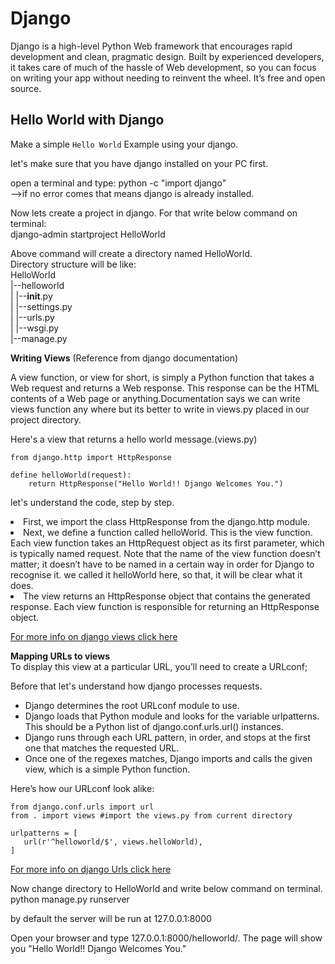 # Django


Django is a high-level Python Web framework that encourages rapid development and clean, pragmatic design. Built by experienced developers, it takes care of much of the hassle of Web development, so you can focus on writing your app without needing to reinvent the wheel. It’s free and open source.



## Hello World with Django


Make a simple `Hello World` Example using your django.

let's make sure that you have django installed on your PC first.

open a terminal and type: python -c "import django"<br/>
--&gt;if no error comes that means django is already installed.

Now lets create a project in django. For that write below command on terminal:<br/>
django-admin startproject HelloWorld

Above command will create a directory named HelloWorld.<br/>
Directory structure will be like:<br/>
HelloWorld<br/>
|--helloworld<br/>
|  |--**init**.py<br/>
|  |--settings.py<br/>
|  |--urls.py<br/>
|  |--wsgi.py<br/>
|--manage.py

**Writing Views** (Reference from django documentation)

A view function, or view for short, is simply a Python function that takes a Web request and returns a Web response. This response can be the HTML contents of a Web page or anything.Documentation says we can write views function any where but its better to write in views.py placed in our project directory.

Here's a view that returns a hello world message.(views.py)

```
from django.http import HttpResponse

define helloWorld(request):
    return HttpResponse("Hello World!! Django Welcomes You.")

```

let's understand the code, step by step.

<li>
First, we import the class HttpResponse from the django.http module.
</li>
<li>
Next, we define a function called helloWorld. This is the view function. Each view function takes an HttpRequest object as its first parameter, which is typically named request.
Note that the name of the view function doesn’t matter; it doesn’t have to be named in a certain way in order for Django to recognise it. we called it helloWorld here, so that, it will be clear what it does.
</li>
<li>
The view returns an HttpResponse object that contains the generated response. Each view function is responsible for returning an HttpResponse object.
</li>

[For more info on django views click here](http://web.archive.org/web/20170816211604/https://docs.djangoproject.com/en/1.11/topics/http/views/)

**Mapping URLs to views**<br/>
To display this view at a particular URL, you’ll need to create a URLconf;

Before that let's understand how django processes requests.

- Django determines the root URLconf module to use.
- Django loads that Python module and looks for the variable urlpatterns. This should be a Python list of django.conf.urls.url() instances.
- Django runs through each URL pattern, in order, and stops at the first one that matches the requested URL.
- Once one of the regexes matches, Django imports and calls the given view, which is a simple Python function.

Here’s how our URLconf look alike:

```
from django.conf.urls import url
from . import views #import the views.py from current directory
    
urlpatterns = [
   url(r'^helloworld/$', views.helloWorld),
]

```

[For more info on django Urls click here](http://web.archive.org/web/20170816211604/https://docs.djangoproject.com/en/1.11/topics/http/urls/)

Now change directory to HelloWorld and write below command on terminal.<br/>
python manage.py runserver

by default the server will be run at 127.0.0.1:8000

Open your browser and type 127.0.0.1:8000/helloworld/. The page will show you "Hello World!! Django Welcomes You."

